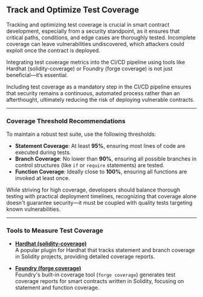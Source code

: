 ## Track and Optimize Test Coverage

Tracking and optimizing test coverage is crucial in smart contract development, especially from a security standpoint, as it ensures that critical paths, conditions, and edge cases are thoroughly tested. Incomplete coverage can leave vulnerabilities undiscovered, which attackers could exploit once the contract is deployed.

Integrating test coverage metrics into the CI/CD pipeline using tools like Hardhat (solidity-coverage) or Foundry (forge coverage) is not just beneficial—it’s essential.

Including test coverage as a mandatory step in the CI/CD pipeline ensures that security remains a continuous, automated process rather than an afterthought, ultimately reducing the risk of deploying vulnerable contracts.

---

### Coverage Threshold Recommendations

To maintain a robust test suite, use the following thresholds:

- **Statement Coverage**: At least **95%**, ensuring most lines of code are executed during tests.  
- **Branch Coverage**: No lower than **90%**, ensuring all possible branches in control structures (like `if` or `require` statements) are tested.  
- **Function Coverage**: Ideally close to **100%**, ensuring all functions are invoked at least once.

While striving for high coverage, developers should balance thorough testing with practical deployment timelines, recognizing that coverage alone doesn't guarantee security—it must be coupled with quality tests targeting known vulnerabilities.

---

### Tools to Measure Test Coverage

- **[Hardhat (solidity-coverage)](https://github.com/sc-forks/solidity-coverage)**  
  A popular plugin for Hardhat that tracks statement and branch coverage in Solidity projects, providing detailed coverage reports.
  
- **[Foundry (forge coverage)](https://github.com/foundry-rs/foundry)**  
  Foundry's built-in coverage tool (`forge coverage`) generates test coverage reports for smart contracts written in Solidity, focusing on statement and function coverage.